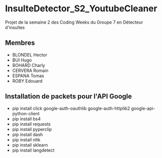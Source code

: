 # InsulteDetector_S2_YoutubeCleaner

Projet de la semaine 2 des Coding Weeks du Groupe 7 en Détecteur d'insultes

## Membres

- BLONDEL Hector
- BUI Hugo
- BOHARD Charly
- CERVERA Romain
- ESPANA Tomas
- ROBY Edouard

## Installation de packets pour l'API Google 

- pip install click google-auth-oauthlib google-auth-httplib2 google-api-python-client 
- pip install bs4
- pip install requests
- pip install pyperclip
- pip install dash
- pip install nltk
- pip install sklearn
- pip install langdetect